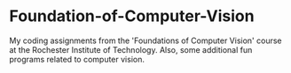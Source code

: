 # Foundation-of-Computer-Vision
My coding assignments from the 'Foundations of Computer Vision' course at the Rochester Institute of Technology. Also, some additional fun programs related to computer vision.

